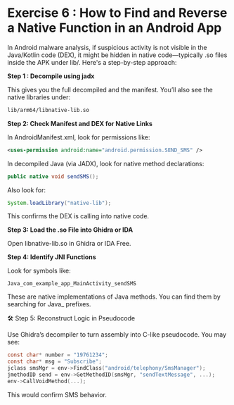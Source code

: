 # Exercise 6 : How to Find and Reverse a Native Function in an Android App

In Android malware analysis, if suspicious activity is not visible in the Java/Kotlin code (DEX), it might be hidden in native code—typically .so files inside the APK under lib/. Here's a step-by-step approach:

**Step 1 : Decompile using jadx**

This gives you the full decompiled and the manifest. You’ll also see the native libraries under:

```bash
lib/arm64/libnative-lib.so
```
**Step 2: Check Manifest and DEX for Native Links**

In AndroidManifest.xml, look for permissions like:

```xml
<uses-permission android:name="android.permission.SEND_SMS" />
```

In decompiled Java (via JADX), look for native method declarations:

```java
public native void sendSMS();
```

Also look for:

```java
System.loadLibrary("native-lib");
```

This confirms the DEX is calling into native code.

**Step 3: Load the .so File into Ghidra or IDA**

Open libnative-lib.so in Ghidra or IDA Free.

**Step 4: Identify JNI Functions**

Look for symbols like:

```nginx
Java_com_example_app_MainActivity_sendSMS
```

These are native implementations of Java methods. You can find them by searching for Java_ prefixes.

🛠 Step 5: Reconstruct Logic in Pseudocode

Use Ghidra’s decompiler to turn assembly into C-like pseudocode. You may see:

```c
const char* number = "19761234";
const char* msg = "Subscribe";
jclass smsMgr = env->FindClass("android/telephony/SmsManager");
jmethodID send = env->GetMethodID(smsMgr, "sendTextMessage", ...);
env->CallVoidMethod(...);
```
This would confirm SMS behavior.

